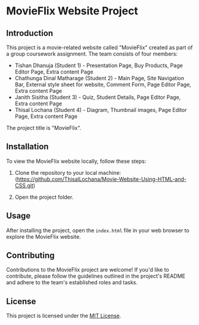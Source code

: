 # MovieFlix Website Project

## Introduction

This project is a movie-related website called "MovieFlix" created as part of a group coursework assignment. The team consists of four members:

- Tishan Dhanuja (Student 1) - Presentation Page, Buy Products, Page Editor Page, Extra content Page
- Chathunga Dinal Matharage (Student 2) - Main Page, Site Navigation Bar, External style sheet for website, Comment Form, Page Editor Page, Extra content Page
- Janith Sisitha (Student 3) - Quiz, Student Details, Page Editor Page, Extra content Page
- Thisal Lochana (Student 4) - Diagram, Thumbnail images, Page Editor Page, Extra content Page

The project title is "MovieFlix".

## Installation

To view the MovieFlix website locally, follow these steps:

1. Clone the repository to your local machine: (https://github.com/ThisalLochana/Movie-Website-Using-HTML-and-CSS.git)

2. Open the project folder.

## Usage

After installing the project, open the `index.html` file in your web browser to explore the MovieFlix website.

## Contributing

Contributions to the MovieFlix project are welcome! If you'd like to contribute, please follow the guidelines outlined in the project's README and adhere to the team's established roles and tasks.

## License

This project is licensed under the [MIT License](LICENSE).
